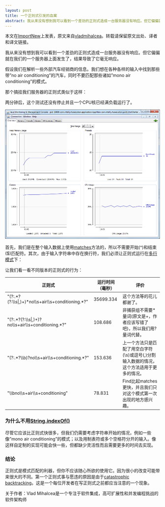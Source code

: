 ```yaml
---
layout: post
title: 一个正则式引发的血案
abstract: 我从来没有想到我可以看到一个差劲的正则式造成一台服务器没有响应。但它偏偏就在我们的一个服务器上面发生了，结果导致了它毫无响应。
---
```

<div class="message">
本文在<a href="http://www.importnew.com/10308.html">ImportNew</a>上发表，原文来自<a href="http://vladmihalcea.com/2014/02/24/the-regex-that-broke-a-server/">vladmihalcea</a>。转载请保留原文出处、译者和译文链接。
</div>

我从来没有想到我可以看到一个差劲的正则式造成一台服务器没有响应。但它偏偏就在我们的一个服务器上面发生了，结果导致了它毫无响应。

假设我们在解析一些外部汽车经销商的信息。我们想在各种各样的输入中找到那些带”no air conditioning”的汽车，同时不要匹配那些诸如”mono air conditioning”的模式。

那个搞挂我们服务器的正则式类似于这样：

两分钟后，这个测试还没有停止并且一个CPU核已经满负载运行了。

![placeholder](/public/images/regex-overload.png "")

首先，我们是在整个输入数据上使用[matches](http://docs.oracle.com/javase/7/docs/api/java/util/regex/Matcher.html#matches%28%29)方法的，所以不需要开始(^)和结束($)匹配符。其次，由于输入字符串中存在换行符，我们必须让正则式运行在[多行模式](http://docs.oracle.com/javase/7/docs/api/java/util/regex/Pattern.html#MULTILINE)下：

让我们看一看不同版本的正则式的行为：
<table>
  <thead>
    <tr>
      <th>正则式</th>
      <th>运行时间（毫秒）</th>
      <th>评价</th>
    </tr>
  </thead>
  <tbody>
    <tr>
      <td>"(?:.*?(?:\\s|,)+)*no\\s+air\\s+conditioning.*?"</td>
      <td>35699.334</td>
      <td>这个方法等的花儿都谢了。</td>
    </tr>
    <tr>
      <td>"(?:.*?(?:\\s|,)+)?no\\s+air\\s+conditioning.*?"</td>
      <td>108.686</td>
      <td>非捕获组不需要*量词(原文是+，作者应该写错了吧)，所以我们用?量词代替。</td>
    </tr>
    <tr>
      <td>"(?:.*?\\b)?no\\s+air\\s+conditioning.*?"</td>
      <td>153.636</td>
      <td>上一个方法只是匹配了用空白字符(\s)或逗号(,)分割输入数据的情况，这个方法适用于更多的情况。</td>
    </tr>
    <tr>
      <td>"\\bno\\s+air\\s+conditioning"</td>
      <td>78.831</td>
      <td>Find比起matches更快，并且我们只对这个模式第一次出现的地方感兴趣。</td>
    </tr>
  </tbody>
</table>

### 为什么不用[String.indexOf()](http://docs.oracle.com/javase/7/docs/api/java/lang/String.html#indexOf%28java.lang.String%29)
尽管它应该比正则式快很多，但我们仍需要考虑字符串开始的情况，例如一些像”mono air conditioning”的模式；以及用制表符或多个空格符分开的输入。像这样自定制的实现可能会快一些，但都缺少灵活性而且需要更多的时间去实现。

### 结论
正则式是模式匹配的利器，但你不应该随心所欲的使用它。因为很小的改变可能带来很大的不同。第一个正则式事与愿违的原因是由于[catastrophic backtracking](http://www.regular-expressions.info/catastrophic.html)。这是一个每位开发者在写正则式之前都应当注意的一个现象。

<div class="message">
关于作者：Vlad Mihalcea是一个专注于软件集成，高可扩展性和并发编程挑战的软件架构师
</div>
